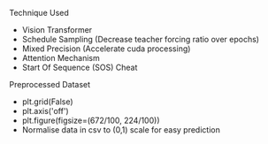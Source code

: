 Technique Used
*    Vision Transformer
*    Schedule Sampling (Decrease teacher forcing ratio over epochs)
*    Mixed Precision (Accelerate cuda processing)
*    Attention Mechanism
*    Start Of Sequence (SOS) Cheat
    
Preprocessed Dataset
*    plt.grid(False)
*    plt.axis('off')
*    plt.figure(figsize=(672/100, 224/100))
*    Normalise data in csv to (0,1) scale for easy prediction
